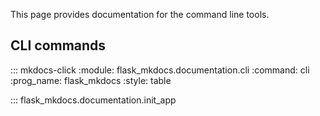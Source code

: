 
This page provides documentation for the command line tools.


## CLI commands

::: mkdocs-click
    :module: flask_mkdocs.documentation.cli
    :command: cli
    :prog_name: flask_mkdocs
    :style: table

<!--|cog p(f'::: {values.project.module}.tools.init_app ') |-->
::: flask_mkdocs.documentation.init_app 
<!--|end|-->